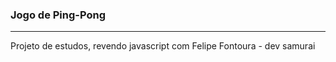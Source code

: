 ### Jogo de Ping-Pong
---
Projeto de estudos, revendo javascript com Felipe Fontoura - dev samurai 
